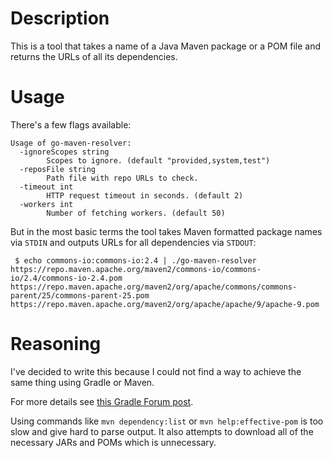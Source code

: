 # Description

This is a tool that takes a name of a Java Maven package or a POM file and returns the URLs of all its dependencies.

# Usage

There's a few flags available:
```
Usage of go-maven-resolver:
  -ignoreScopes string
    	Scopes to ignore. (default "provided,system,test")
  -reposFile string
    	Path file with repo URLs to check.
  -timeout int
    	HTTP request timeout in seconds. (default 2)
  -workers int
    	Number of fetching workers. (default 50)
```

But in the most basic terms the tool takes Maven formatted package names via `STDIN` and outputs URLs for all dependencies via `STDOUT`:
```
 $ echo commons-io:commons-io:2.4 | ./go-maven-resolver
https://repo.maven.apache.org/maven2/commons-io/commons-io/2.4/commons-io-2.4.pom
https://repo.maven.apache.org/maven2/org/apache/commons/commons-parent/25/commons-parent-25.pom
https://repo.maven.apache.org/maven2/org/apache/apache/9/apache-9.pom
```

# Reasoning

I've decided to write this because I could not find a way to achieve the same thing using Gradle or Maven.

For more details see [this Gradle Forum post](https://discuss.gradle.org/t/how-to-get-full-list-of-dependencies-and-their-meta/35825).

Using commands like `mvn dependency:list` or `mvn help:effective-pom` is too slow and give hard to parse output. It also attempts to download all of the necessary JARs and POMs which is unnecessary.
